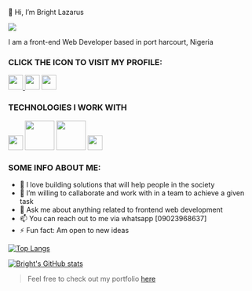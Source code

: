 👋 Hi, I’m Bright Lazarus

<img src="https://img.freepik.com/free-vector/seo-search-engine-optimization-concept_107791-9635.jpg">

I am a front-end Web Developer based in port harcourt, Nigeria

### CLICK THE ICON TO VISIT MY PROFILE:

<span>
  <a href="https://www.instagram.com/bigbright111/" target="_blank"><img width="30px" src="https://static.vecteezy.com/system/resources/previews/008/385/510/large_2x/instagram-social-media-icon-logo-abstract-symbol-illustration-free-vector.jpg">
  <a href="https://twitter.com/BrightLazarus8/" target="_blank"><img width="30px" src="https://static.vecteezy.com/system/resources/previews/008/385/855/large_2x/twitter-social-media-icon-symbol-design-illustration-free-vector.jpg"></a>
  <a href="https://www.linkedin.com/in/bright-lazarus-559284230/" target="_blank"><img width="30px" src="https://static.vecteezy.com/system/resources/previews/008/385/837/non_2x/linkedin-social-media-icon-symbol-logo-design-illustration-free-vector.jpg"></a>
</span>
  
### TECHNOLOGIES I WORK WITH

<span>
  <img width="30px" src="https://w7.pngwing.com/pngs/1016/998/png-transparent-figma-brands-icon.png">
  <img width="60px" src="https://w7.pngwing.com/pngs/574/164/png-transparent-react-computer-icons-redux-javascript-others-symmetry-electron-redux.png">
  <img width="60px" src="https://w7.pngwing.com/pngs/635/323/png-transparent-javascript-computer-programming-scripting-language-computer-icons-java-script-text-logo-mobile-app-development.png">
  <img width="30px" src="https://w7.pngwing.com/pngs/611/356/png-transparent-node-js-javascript-express-js-angularjs-random-icons-text-logo-number.png">
</span>
  
 ### SOME INFO ABOUT ME:
  
- 🌱 I love building solutions that will help people in the society
- 👯 I’m willing to callaborate and work with in a team to achieve a given task
- 💬 Ask me about anything related to frontend web development
- 📫 You can reach out to me via whatsapp [09023968637]
- ⚡ Fun fact: Am open to new ideas

  
[![Top Langs](https://github-readme-stats.vercel.app/api/top-langs/?username=Brightlaz&layout=compact)](https://github.com/Brightlaz/github-readme-stats)
  
  
[![Bright's GitHub stats](https://github-readme-stats.vercel.app/api?username=Brightlaz&hide=issues&show_icons=true&theme=graywhite&show_owner)](https://github.com/Brightlaz/github-readme-stats)

  
> Feel free to check out my portfolio <a href="https://brightlaz.github.io/brightlazarus/" target="_blank">here</a>

<!---
Brightlaz/Brightlaz is a ✨ special ✨ repository because its `README.md` (this file) appears on your GitHub profile.
You can click the Preview link to take a look at your changes.
--->
